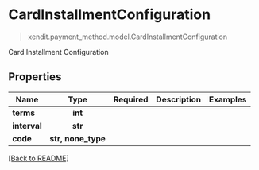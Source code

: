 # CardInstallmentConfiguration
> xendit.payment_method.model.CardInstallmentConfiguration

Card Installment Configuration

## Properties
| Name | Type | Required | Description | Examples |
|------------|:-------------:|:-------------:|-------------|:-------------:|
| **terms** | **int** | |   |  |
| **interval** | **str** | |   |  |
| **code** | **str, none_type** | |   |  |


[[Back to README]](../../README.md)


